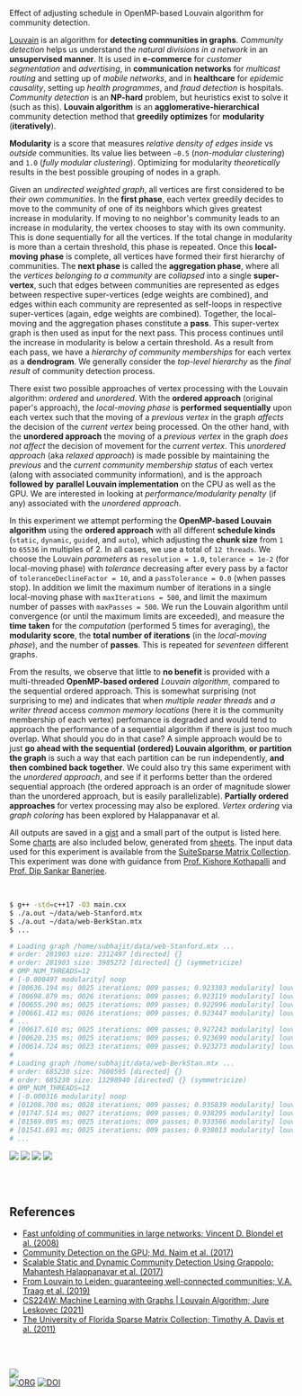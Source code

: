 Effect of adjusting schedule in OpenMP-based Louvain algorithm for community
detection.

[Louvain] is an algorithm for **detecting communities in graphs**. *Community*
*detection* helps us understand the *natural divisions in a network* in an
**unsupervised manner**. It is used in **e-commerce** for *customer*
*segmentation* and *advertising*, in **communication networks** for *multicast*
*routing* and setting up of *mobile networks*, and in **healthcare** for
*epidemic causality*, setting up *health programmes*, and *fraud detection* is
hospitals. *Community detection* is an **NP-hard** problem, but heuristics exist
to solve it (such as this). **Louvain algorithm** is an **agglomerative-hierarchical**
community detection method that **greedily optimizes** for **modularity**
(**iteratively**).

**Modularity** is a score that measures *relative density of edges inside* vs
*outside* communities. Its value lies between `−0.5` (*non-modular clustering*)
and `1.0` (*fully modular clustering*). Optimizing for modularity *theoretically*
results in the best possible grouping of nodes in a graph.

Given an *undirected weighted graph*, all vertices are first considered to be
*their own communities*. In the **first phase**, each vertex greedily decides to
move to the community of one of its neighbors which gives greatest increase in
modularity. If moving to no neighbor's community leads to an increase in
modularity, the vertex chooses to stay with its own community. This is done
sequentially for all the vertices. If the total change in modularity is more
than a certain threshold, this phase is repeated. Once this **local-moving**
**phase** is complete, all vertices have formed their first hierarchy of
communities. The **next phase** is called the **aggregation phase**, where all
the *vertices belonging to a community* are *collapsed* into a single
**super-vertex**, such that edges between communities are represented as edges
between respective super-vertices (edge weights are combined), and edges within
each community are represented as self-loops in respective super-vertices
(again, edge weights are combined). Together, the local-moving and the
aggregation phases constitute a **pass**. This super-vertex graph is then used
as input for the next pass. This process continues until the increase in
modularity is below a certain threshold. As a result from each pass, we have a
*hierarchy of community memberships* for each vertex as a **dendrogram**. We
generally consider the *top-level hierarchy* as the *final result* of community
detection process.

There exist two possible approaches of vertex processing with the Louvain
algorithm: *ordered* and *unordered*. With the **ordered approach** (original
paper's approach), the *local-moving phase* is **performed sequentially** upon
each vertex such that the moving of a *previous vertex* in the graph *affects*
the decision of the *current vertex* being processed. On the other hand, with
the **unordered approach** the moving of a *previous vertex* in the graph *does*
*not affect* the decision of movement for the *current vertex*. This *unordered*
*approach* (aka *relaxed approach*) is made possible by maintaining the
*previous* and the *current community membership status* of each vertex (along
with associated community information), and is the approach **followed by**
**parallel Louvain implementation** on the CPU as well as the GPU. We are
interested in looking at *performance/modularity penalty* (if any) associated
with the *unordered approach*.

In this experiment we attempt performing the **OpenMP-based Louvain algorithm**
using the **ordered approach** with all different **schedule kinds** (`static`,
`dynamic`, `guided`, and `auto`), which adjusting the **chunk size** from `1` to
`65536` in multiples of 2. In all cases, we use a total of `12 threads`. We
choose the Louvain *parameters* as `resolution = 1.0`, `tolerance = 1e-2` (for
local-moving phase) with *tolerance* decreasing after every pass by a factor of
`toleranceDeclineFactor = 10`, and a `passTolerance = 0.0` (when passes stop).
In addition we limit the maximum number of iterations in a single local-moving
phase with `maxIterations = 500`, and limit the maximum number of passes with
`maxPasses = 500`. We run the Louvain algorithm until convergence (or until the
maximum limits are exceeded), and measure the **time** **taken** for the
*computation* (performed 5 times for averaging), the **modularity score**, the
**total number of iterations** (in the *local-moving* *phase*), and the number
of **passes**. This is repeated for *seventeen* different graphs.

From the results, we observe that little to **no benefit** is provided with a
multi-threaded **OpenMP-based ordered** *Louvain algorithm*, compared to the
sequential ordered approach. This is somewhat surprising (not surprising to me)
and indicates that when *multiple reader threads* and *a writer thread* access
*common memory locations* (here it is the community membership of each vertex)
perfomance is degraded and would tend to approach the performance of a
sequential algorithm if there is just too much overlap. What should you do in
that case? A simple approach would be to just **go ahead with the sequential**
**(ordered) Louvain algorithm**, **or partition the graph** is such a way that
each partition can be run independently, **and then combined back together**. We
could also try this same experiment with the *unordered approach*, and see if it
performs better than the ordered sequential approach (the ordered approach is an
order of magnitude slower than the unordered approach, but is easily
parallelizable). **Partially ordered approaches** for vertex processing may also
be explored. *Vertex ordering* via *graph coloring* has been explored by
Halappanavar et al.

All outputs are saved in a [gist] and a small part of the output is listed here.
Some [charts] are also included below, generated from [sheets]. The input data
used for this experiment is available from the [SuiteSparse Matrix Collection].
This experiment was done with guidance from [Prof. Kishore Kothapalli] and
[Prof. Dip Sankar Banerjee].

<br>

```bash
$ g++ -std=c++17 -O3 main.cxx
$ ./a.out ~/data/web-Stanford.mtx
$ ./a.out ~/data/web-BerkStan.mtx
$ ...

# Loading graph /home/subhajit/data/web-Stanford.mtx ...
# order: 281903 size: 2312497 [directed] {}
# order: 281903 size: 3985272 [directed] {} (symmetricize)
# OMP_NUM_THREADS=12
# [-0.000497 modularity] noop
# [00636.194 ms; 0025 iterations; 009 passes; 0.923383 modularity] louvainSeq
# [00698.879 ms; 0026 iterations; 009 passes; 0.923119 modularity] louvainOmp {sch_kind: static, chunk_size: 1}
# [00655.290 ms; 0025 iterations; 009 passes; 0.922996 modularity] louvainOmp {sch_kind: static, chunk_size: 2}
# [00661.412 ms; 0026 iterations; 009 passes; 0.923447 modularity] louvainOmp {sch_kind: static, chunk_size: 4}
# ...
# [00617.610 ms; 0025 iterations; 009 passes; 0.927243 modularity] louvainOmp {sch_kind: auto, chunk_size: 16384}
# [00620.235 ms; 0025 iterations; 009 passes; 0.923699 modularity] louvainOmp {sch_kind: auto, chunk_size: 32768}
# [00614.724 ms; 0023 iterations; 009 passes; 0.923273 modularity] louvainOmp {sch_kind: auto, chunk_size: 65536}
#
# Loading graph /home/subhajit/data/web-BerkStan.mtx ...
# order: 685230 size: 7600595 [directed] {}
# order: 685230 size: 13298940 [directed] {} (symmetricize)
# OMP_NUM_THREADS=12
# [-0.000316 modularity] noop
# [01208.700 ms; 0028 iterations; 009 passes; 0.935839 modularity] louvainSeq
# [01747.514 ms; 0027 iterations; 009 passes; 0.938295 modularity] louvainOmp {sch_kind: static, chunk_size: 1}
# [01569.095 ms; 0025 iterations; 009 passes; 0.933566 modularity] louvainOmp {sch_kind: static, chunk_size: 2}
# [01541.691 ms; 0025 iterations; 009 passes; 0.938013 modularity] louvainOmp {sch_kind: static, chunk_size: 4}
# ...
```

[![](https://i.imgur.com/9JVW1Au.png)][sheetp]
[![](https://i.imgur.com/sY4bEZz.png)][sheetp]
[![](https://i.imgur.com/BbpUupy.png)][sheetp]
[![](https://i.imgur.com/JIqnZjh.png)][sheetp]

<br>
<br>


## References

- [Fast unfolding of communities in large networks; Vincent D. Blondel et al. (2008)](https://arxiv.org/abs/0803.0476)
- [Community Detection on the GPU; Md. Naim et al. (2017)](https://arxiv.org/abs/1305.2006)
- [Scalable Static and Dynamic Community Detection Using Grappolo; Mahantesh Halappanavar et al. (2017)](https://ieeexplore.ieee.org/document/8091047)
- [From Louvain to Leiden: guaranteeing well-connected communities; V.A. Traag et al. (2019)](https://www.nature.com/articles/s41598-019-41695-z)
- [CS224W: Machine Learning with Graphs | Louvain Algorithm; Jure Leskovec (2021)](https://www.youtube.com/watch?v=0zuiLBOIcsw)
- [The University of Florida Sparse Matrix Collection; Timothy A. Davis et al. (2011)](https://doi.org/10.1145/2049662.2049663)

<br>
<br>

[![](https://i.imgur.com/b4TCcWX.jpg)](https://www.youtube.com/watch?v=M6npDdVGue4)<br>
[![ORG](https://img.shields.io/badge/org-puzzlef-green?logo=Org)](https://puzzlef.github.io)
[![DOI](https://zenodo.org/badge/519156419.svg)](https://zenodo.org/badge/latestdoi/519156419)


[Prof. Dip Sankar Banerjee]: https://sites.google.com/site/dipsankarban/
[Prof. Kishore Kothapalli]: https://faculty.iiit.ac.in/~kkishore/
[SuiteSparse Matrix Collection]: https://sparse.tamu.edu
[Louvain]: https://en.wikipedia.org/wiki/Louvain_method
[gist]: https://gist.github.com/wolfram77/07d31e40dee392a1860edfb24d35943b
[charts]: https://imgur.com/a/FntD3KO
[sheets]: https://docs.google.com/spreadsheets/d/1aMGHE5KtHl30qvDH0Sq1W46ZuNssbs0FKiQyaUFtkMg/edit?usp=sharing
[sheetp]: https://docs.google.com/spreadsheets/d/e/2PACX-1vQ3DMyRo-a7EA3XrY4mR1ABCo5kscSnOG9M6UCD_7MIlr2UltaSrAJ6eTMqNEL-BZjP5t8BbthQYzb9/pubhtml
